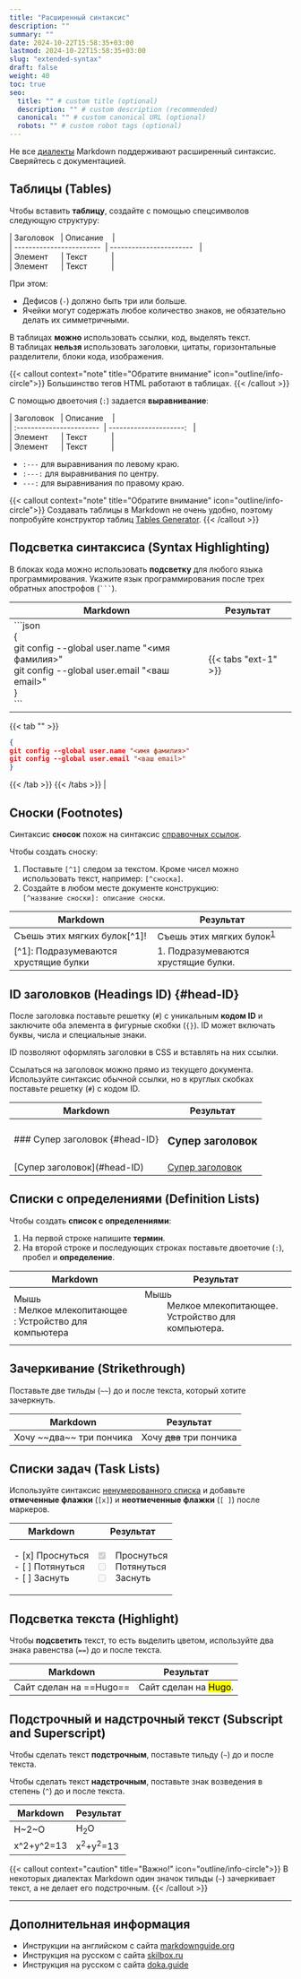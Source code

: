 ```yaml
---
title: "Расширенный синтаксис"
description: ""
summary: ""
date: 2024-10-22T15:58:35+03:00
lastmod: 2024-10-22T15:58:35+03:00
slug: "extended-syntax"
draft: false
weight: 40
toc: true
seo:
  title: "" # custom title (optional)
  description: "" # custom description (recommended)
  canonical: "" # custom canonical URL (optional)
  robots: "" # custom robot tags (optional)
---
```


Не все [диалекты](../introduction/#mark-1) Markdown поддерживают расширенный синтаксис. Сверяйтесь с документацией.

## Таблицы (Tables)

Чтобы вставить **таблицу**, создайте с помощью спецсимволов следующую структуру:

| Заголовок&nbsp;&nbsp;&nbsp;| Описание&nbsp;&nbsp;&nbsp;&nbsp;|<br>
| \-\-\-\-\-\-\-\-\-\-\-\-\-\-\-\-\-\-\-\-\-\-\-\-&nbsp;&nbsp;| \-\-\-\-\-\-\-\-\-\-\-\-\-\-\-\-\-\-\-\-\-\-\-&nbsp;&nbsp;&nbsp;|<br>
| Элемент&nbsp;&nbsp;&nbsp;&nbsp;&nbsp;&nbsp;| Текст&nbsp;&nbsp;&nbsp;&nbsp;&nbsp;&nbsp;&nbsp;&nbsp;&nbsp;&nbsp;&nbsp;|<br>
| Элемент&nbsp;&nbsp;&nbsp;&nbsp;&nbsp;&nbsp;| Текст&nbsp;&nbsp;&nbsp;&nbsp;&nbsp;&nbsp;&nbsp;&nbsp;&nbsp;&nbsp;&nbsp;|<br>

При этом:
-  Дефисов (`-`) должно быть три или больше.
-  Ячейки могут содержать любое количество знаков, не обязательно делать их симметричными.

В таблицах **можно** использовать ссылки, код, выделять текст.<br>
В таблицах **нельзя** использовать заголовки, цитаты, горизонтальные разделители, блоки кода, изображения.

{{< callout context="note" title="Обратите внимание" icon="outline/info-circle">}}
Большинство тегов HTML работают в таблицах.
{{< /callout >}}

С помощью двоеточия (`:`) задается **выравнивание**:

| Заголовок&nbsp;&nbsp;&nbsp;| Описание&nbsp;&nbsp;&nbsp;&nbsp;|<br>
| :\-\-\-\-\-\-\-\-\-\-\-\-\-\-\-\-\-\-\-\-\-\-\-&nbsp;&nbsp;| \-\-\-\-\-\-\-\-\-\-\-\-\-\-\-\-\-\-\-\-\-:&nbsp;&nbsp;&nbsp;|<br>
| Элемент&nbsp;&nbsp;&nbsp;&nbsp;&nbsp;&nbsp;| Текст&nbsp;&nbsp;&nbsp;&nbsp;&nbsp;&nbsp;&nbsp;&nbsp;&nbsp;&nbsp;&nbsp;|<br>
| Элемент&nbsp;&nbsp;&nbsp;&nbsp;&nbsp;&nbsp;| Текст&nbsp;&nbsp;&nbsp;&nbsp;&nbsp;&nbsp;&nbsp;&nbsp;&nbsp;&nbsp;&nbsp;|<br>

- `:---` для выравнивания по левому краю.
- `:---:` для выравнивания по центру.
- `---:` для выравнивания по правому краю.

{{< callout context="note" title="Обратите внимание" icon="outline/info-circle">}}
Создавать таблицы в Markdown не очень удобно, поэтому попробуйте конструктор таблиц [Tables Generator](https://www.tablesgenerator.com/markdown_tables).
{{< /callout >}}

## Подсветка синтаксиса (Syntax Highlighting)

В блоках кода можно использовать **подсветку** для любого языка программирования. Укажите язык программирования после трех обратных апострофов (`` ``` ``).

| Markdown                                                     | Результат                                                 |
| ------------------------------------------------------------ | --------------------------------------------------------- |
| \```json<br>{<br>git config --global user.name "<имя фамилия>"<br>git config --global user.email "<ваш email>"<br>}<br>```                                                        | {{< tabs "ext-1" >}}
{{< tab "" >}}

```json {frame="none", title=""}
{
git config --global user.name "<имя фамилия>"
git config --global user.email "<ваш email>"
}
```
{{< /tab >}}
{{< /tabs >}}               |


## Сноски (Footnotes)

Синтаксис **сносок** похож на синтаксис [справочных ссылок](../basic-syntax/#link-2).

Чтобы создать сноску:
1.  Поставьте `[^1]` следом за текстом. Кроме чисел можно использовать текст, например: `[^сноска]`.
2.  Создайте в любом месте документе конструкцию:<br>`[^название сноски]: описание сноски`.

| Markdown                                                                                  | Результат                                                                                 |
| ----------------------------------------------------------------------------------------- | ----------------------------------------------------------------------------------------- |
| Съешь этих мягких булок[^1]!                                                               | Съешь этих мягких булок<sup><a href="#footnote-1" class="footnote-ref" id="ref-1">1</a></sup> |
| [^1]: Подразумеваются хрустящие булки                                                     |<div class="footnote" id="footnote-1">1. Подразумеваются хрустящие булки. </div>|

## ID заголовков (Headings ID) {#head-ID}

После заголовка поставьте решетку (`#`) с уникальным **кодом ID** и заключите оба элемента в фигурные скобки (`{}`). ID может включать
буквы, числа и специальные знаки.

ID позволяют оформлять заголовки в CSS и вставлять на них ссылки. 

Ссылаться на заголовок можно прямо из текущего документа. Используйте синтаксис обычной ссылки, но в круглых скобках поставьте решетку (`#`)
с кодом ID.

| Markdown                                                     | Результат                                                 |
| ------------------------------------------------------------ | --------------------------------------------------------- |
| ### Супер заголовок {#head-ID}                                | <h3 id="head-ID">Супер заголовок</h3>                  |
| \[Супер заголовок](#head-ID)                                 | <a href="#head-ID">Супер заголовок</a>                    |

## Списки с определениями (Definition Lists)

Чтобы создать **список с определениями**:
1.  На первой строке напишите **термин**.
2.  На второй строке и последующих строках поставьте двоеточие (`:`), пробел и **определение**.

| Markdown                                                     | Результат                                                 |
| ------------------------------------------------------------ | --------------------------------------------------------- |
| Мышь<br>: Мелкое млекопитающее<br>: Устройство для компьютера| <dl><dt>Мышь</dt><dd>Мелкое млекопитающее.</dd><dd>Устройство для компьютера.</dd></dl>                   |

## Зачеркивание (Strikethrough)

Поставьте две тильды (`~~`) до и после текста, который хотите зачеркнуть.

| Markdown                                                     | Результат                                                 |
| ------------------------------------------------------------ | --------------------------------------------------------- |
| Хочу \~~два~~ три пончика                                    | Хочу ~~два~~ три пончика                                  |

## Списки задач (Task Lists)

Используйте синтаксис [ненумерованного списка](../basic-syntax/#список-1) и добавьте **отмеченные флажки** (`[x]`) и **неотмеченные флажки** (`[ ]`) после маркеров.

| Markdown                                                     | Результат                                                 |
| ------------------------------------------------------------ | --------------------------------------------------------- |
| - [x] Проснуться<br>- [&nbsp;] Потянуться<br>- [&nbsp;] Заснуть        | <ul class="task-list"><li class="task-list-item"><input type="checkbox" checked disabled> Проснуться</li><li class="task-list-item"><input type="checkbox" disabled> Потянуться</li><li class="task-list-item"><input type="checkbox" disabled> Заснуть</li></ul>                                        |

## Подсветка текста (Highlight)

Чтобы **подсветить** текст, то есть выделить цветом, используйте два знака равенства (`==`) до и после текста.

| Markdown                                                     | Результат                                                 |
| ------------------------------------------------------------ | --------------------------------------------------------- |
| Сайт сделан на ==Hugo==                                      | Сайт сделан на <mark>Hugo</mark>.                         |

## Подстрочный и надстрочный текст (Subscript and Superscript)

Чтобы сделать текст **подстрочным**, поставьте тильду (`~`) до и после текста.

Чтобы сделать текст **надстрочным**, поставьте знак возведения в степень (`^`) до и после текста.

| Markdown                                                     | Результат                                                 |
| ------------------------------------------------------------ | --------------------------------------------------------- |
| H\~2~O                                                       | H<sub>2</sub>O                                            |
| x^2+y^2=13                                                   | x<sup>2</sup>+y<sup>2</sup>=13                            |

{{< callout context="caution" title="Важно!" icon="outline/info-circle">}}
В некоторых диалектах Markdown один значок тильды (`~`) зачеркивает текст, а не делает его подстрочным.
{{< /callout >}}

---

## Дополнительная информация

* Инструкции на английском с сайта [markdownguide.org](https://www.markdownguide.org/extended-syntax/)
* Инструкция на русском с сайта [skilbox.ru](https://skillbox.ru/media/code/yazyk-razmetki-markdown-shpargalka-po-sintaksisu-s-primerami/)
* Инструкция на русском с сайта [doka.guide](https://doka.guide/tools/markdown/)